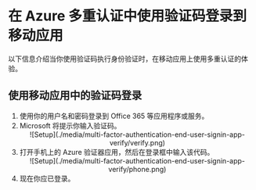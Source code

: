 
<properties 
	pageTitle="在 Azure Multi-Factor Authentication 中使用验证码登录到移动应用" 
	description="本页介绍用户如何在 Azure MFA 中使用移动应用验证码登录。" 
	services="multi-factor-authentication" 
	documentationCenter="" 
	authors="billmath" 
	manager="terrylan" 
	editor="bryanla"/>

<tags 
	ms.service="multi-factor-authentication" 
	ms.date="06/02/2015" 
	wacn.date="09/15/2015"/>

# 在 Azure 多重认证中使用验证码登录到移动应用


以下信息介绍当你使用验证码执行身份验证时，在移动应用上使用多重认证的体验。

## 使用移动应用中的验证码登录

<ol>

<li>使用你的用户名和密码登录到 Office 365 等应用程序或服务。</li>
<li>Microsoft 将提示你输入验证码。</li>


<center>![Setup](./media/multi-factor-authentication-end-user-signin-app-verify/verify.png)</center>

<li>打开手机上的 Azure 验证器应用，然后在登录框中输入该代码。</li>

<center>![Setup](./media/multi-factor-authentication-end-user-signin-app-verify/phone.png)</center>


<li>现在你应已登录。</li>

<!---HONumber=69-->